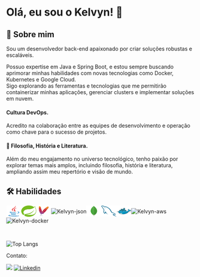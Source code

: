 
# Olá, eu sou o Kelvyn! 👋  




## 🚀 Sobre mim

Sou um desenvolvedor back-end apaixonado por criar soluções robustas e escaláveis.  

Possuo expertise em Java e Spring Boot, e estou sempre buscando aprimorar minhas habilidades com novas tecnologias como Docker, Kubernetes e Google Cloud.  
Sigo explorando as ferramentas e tecnologias que me permitirão containerizar minhas aplicações, gerenciar clusters e implementar soluções em nuvem.  

#### Cultura DevOps.
Acredito na colaboração entre as equipes de desenvolvimento e operação como chave para o sucesso de projetos.  

#### 🧩 Filosofia, História e Literatura.
Além do meu engajamento no universo tecnológico, tenho paixão por explorar temas mais amplos, 
incluindo filosofia, história e literatura, ampliando assim meu repertório e visão de mundo.  




## 🛠 Habilidades


<div>

<img align="center" alt="Kelvyn-Java" height="30" width="40" src="https://raw.githubusercontent.com/devicons/devicon/master/icons/java/java-original.svg"><img align="center" alt="Kelvyn-Spring" height="30" width="40" src="https://raw.githubusercontent.com/devicons/devicon/master/icons/spring/spring-original.svg"><img align="center" alt="Kelvyn-maven" height="30" width="40" src="https://raw.githubusercontent.com/devicons/devicon/master/icons/maven/maven-original.svg"><img align="center" alt="Kelvyn-json" height="30" width="40" src="https://cdn.jsdelivr.net/gh/devicons/devicon@latest/icons/json/json-original.svg" /><img align="center" alt="Kelvyn-mongodb" height="30" width="40" src="https://raw.githubusercontent.com/devicons/devicon/master/icons/mongodb/mongodb-original.svg"><img align="center" alt="Kelvyn-mysql" height="30" width="40" src="https://raw.githubusercontent.com/devicons/devicon/master/icons/mysql/mysql-original.svg"><img align="center" alt="Kelvyn-docker" height="30" width="40" src="https://raw.githubusercontent.com/devicons/devicon/master/icons/docker/docker-original.svg"><img align="center" alt="Kelvyn-aws" height="30" width="40" src="https://cdn.jsdelivr.net/gh/devicons/devicon@latest/icons/amazonwebservices/amazonwebservices-original-wordmark.svg"/><img align="center" alt="Kelvyn-docker" height="30" width="40" src="https://cdn.jsdelivr.net/gh/devicons/devicon@latest/icons/intellij/intellij-original.svg" />

</div><br> 

![Top Langs](https://github-readme-stats.vercel.app/api/top-langs/?username=KelvynAmaral&layout=compact&theme=radical)




Contato: 

<a href = "mailto:kelvyn.candido@gmail.com"><img src="https://img.shields.io/badge/-Gmail-%23333?style=for-the-badge&logo=gmail&logoColor=white" target="_blank"></a>
 [![Linkedin](https://img.shields.io/badge/LinkedIn-0077B5?style=for-the-badge&logo=linkedin&logoColor=white)](https://www.linkedin.com/in/kelvyncandido/)
